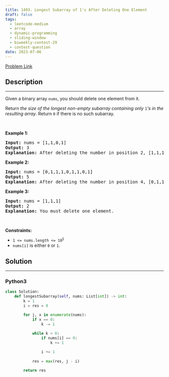 ```yaml
---
title: 1493. Longest Subarray of 1's After Deleting One Element
draft: false
tags: 
  - leetcode-medium
  - array
  - dynamic-programming
  - sliding-window
  - biweekly-contest-29
  - contest-question
date: 2023-07-06
---
```


[Problem Link](https://leetcode.com/problems/longest-subarray-of-1s-after-deleting-one-element/)

## Description

---
<p>Given a binary array <code>nums</code>, you should delete one element from it.</p>

<p>Return <em>the size of the longest non-empty subarray containing only </em><code>1</code><em>&#39;s in the resulting array</em>. Return <code>0</code> if there is no such subarray.</p>

<p>&nbsp;</p>
<p><strong class="example">Example 1:</strong></p>

<pre>
<strong>Input:</strong> nums = [1,1,0,1]
<strong>Output:</strong> 3
<strong>Explanation:</strong> After deleting the number in position 2, [1,1,1] contains 3 numbers with value of 1&#39;s.
</pre>

<p><strong class="example">Example 2:</strong></p>

<pre>
<strong>Input:</strong> nums = [0,1,1,1,0,1,1,0,1]
<strong>Output:</strong> 5
<strong>Explanation:</strong> After deleting the number in position 4, [0,1,1,1,1,1,0,1] longest subarray with value of 1&#39;s is [1,1,1,1,1].
</pre>

<p><strong class="example">Example 3:</strong></p>

<pre>
<strong>Input:</strong> nums = [1,1,1]
<strong>Output:</strong> 2
<strong>Explanation:</strong> You must delete one element.
</pre>

<p>&nbsp;</p>
<p><strong>Constraints:</strong></p>

<ul>
	<li><code>1 &lt;= nums.length &lt;= 10<sup>5</sup></code></li>
	<li><code>nums[i]</code> is either <code>0</code> or <code>1</code>.</li>
</ul>


## Solution

---
### Python3
``` py title='longest-subarray-of-1s-after-deleting-one-element'
class Solution:
    def longestSubarray(self, nums: List[int]) -> int:
        k = 1
        i = res = 0

        for j, x in enumerate(nums):
            if x == 0:
                k -= 1
            
            while k < 0:
                if nums[i] == 0:
                    k += 1

                i += 1
            
            res = max(res, j - i)

        return res
```

